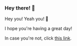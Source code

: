 ### Hey there! 👋
Hey you! Yeah you! 👋

I hope you're having a great day!

In case you're not, click [this link](https://youtu.be/SLEBlJ9DTAI).

